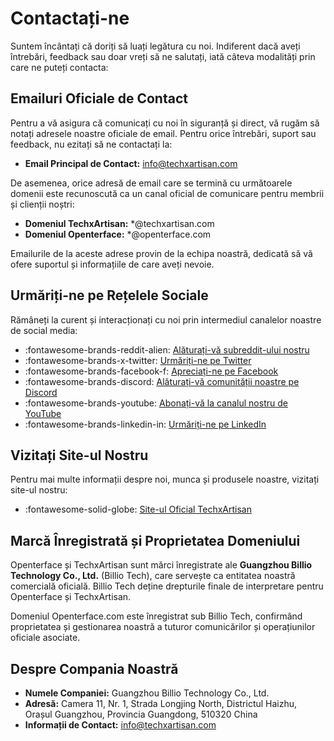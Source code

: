 # Contactați-ne

Suntem încântați că doriți să luați legătura cu noi. Indiferent dacă aveți întrebări, feedback sau doar vreți să ne salutați, iată câteva modalități prin care ne puteți contacta:

## Emailuri Oficiale de Contact

Pentru a vă asigura că comunicați cu noi în siguranță și direct, vă rugăm să notați adresele noastre oficiale de email. Pentru orice întrebări, suport sau feedback, nu ezitați să ne contactați la:

- **Email Principal de Contact:** [info@techxartisan.com](mailto:info@techxartisan.com)

De asemenea, orice adresă de email care se termină cu următoarele domenii este recunoscută ca un canal oficial de comunicare pentru membrii și clienții noștri:

- **Domeniul TechxArtisan:** *@techxartisan.com
- **Domeniul Openterface:** *@openterface.com

Emailurile de la aceste adrese provin de la echipa noastră, dedicată să vă ofere suportul și informațiile de care aveți nevoie.

## Urmăriți-ne pe Rețelele Sociale

Rămâneți la curent și interacționați cu noi prin intermediul canalelor noastre de social media:

- :fontawesome-brands-reddit-alien: [Alăturați-vă subreddit-ului nostru](/reddit)
- :fontawesome-brands-x-twitter: [Urmăriți-ne pe Twitter](https://twitter.com/TechxArtisan)
- :fontawesome-brands-facebook-f: [Apreciați-ne pe Facebook](https://www.facebook.com/TechxArtisan)
- :fontawesome-brands-discord: [Alăturați-vă comunității noastre pe Discord](/discord)
- :fontawesome-brands-youtube: [Abonați-vă la canalul nostru de YouTube](https://youtube.com/@TechxArtisan)
- :fontawesome-brands-linkedin-in: [Urmăriți-ne pe LinkedIn](https://www.linkedin.com/company/techxartisan/)

## Vizitați Site-ul Nostru

Pentru mai multe informații despre noi, munca și produsele noastre, vizitați site-ul nostru:

- :fontawesome-solid-globe: [Site-ul Oficial TechxArtisan](https://techxartisan.com/en/)

## Marcă Înregistrată și Proprietatea Domeniului

Openterface și TechxArtisan sunt mărci înregistrate ale **Guangzhou Billio Technology Co., Ltd.** (Billio Tech), care servește ca entitatea noastră comercială oficială. Billio Tech deține drepturile finale de interpretare pentru Openterface și TechxArtisan.

Domeniul Openterface.com este înregistrat sub Billio Tech, confirmând proprietatea și gestionarea noastră a tuturor comunicărilor și operațiunilor oficiale asociate.

## Despre Compania Noastră

- **Numele Companiei:** Guangzhou Billio Technology Co., Ltd.
- **Adresă:** Camera 11, Nr. 1, Strada Longjing North, Districtul Haizhu, Orașul Guangzhou, Provincia Guangdong, 510320 China
- **Informații de Contact:** [info@techxartisan.com](mailto:info@techxartisan.com)